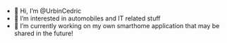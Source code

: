 - 👋 Hi, I’m @UrbinCedric
- 👀 I’m interested in automobiles and IT related stuff
- 🌱 I’m currently working on my own smarthome application that may be shared in the future!
